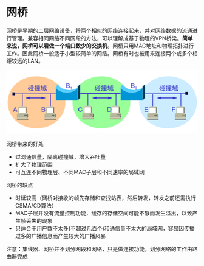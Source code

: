 # 网桥
网桥是早期的二层网络设备，将两个相似的网络连接起来，并对网络数据的流通进行管理。兼容相同网络不同网段的方法，可以理解成基于物理的VPN桥梁。**简单来说，网桥可以看做一个端口数少的交换机**。网桥只用MAC地址和物理拓扑进行工作。因此网桥一般适于小型较简单的网络。网桥有时也被用来连接两个或多个相距较远的LAN。

![](/.src/pic/网桥.png)

网桥带来的好处
- 过滤通信量，隔离碰撞域，增大吞吐量
- 扩大了物理范围
- 可互连不同物理层、不同MAC子层和不同速率的局域网

网桥的缺点
- 时延较高（网桥对接收的帧先存储和查找站表，然后转发，转发之前还需执行CSMA/CD算法）
- MAC子层并没有流量控制功能，缓存的存储空间可能不够而发生溢出，以致产生帧丢失的现象
- 只适合于用户数不太多(不超过几百个)和通信量不太大的局域网，容易因传播过多的广播信息而产生较大的广播风暴

注意：集线器、网桥并不划分网段和网络，只是做连接功能。划分网络的工作由路由器完成